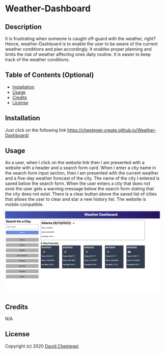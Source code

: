 # Weather-Dashboard

## Description

It is frustrating when someone is caught off-guard with the weather, right? Hence, weather-Dashboard is to enable the user to be aware of the current weather conditions and plan accordingly. It enables proper planning and limits the risk of weather affecting ones daily routine. It is easier to keep track of the weather conditions.

## Table of Contents (Optional)

- [Installation](#installation)
- [Usage](#usage)
- [Credits](#credits)
- [License](#license)

## Installation

Just click on the following link https://cheptegei-create.github.io/Weather-Dashboard/

## Usage

As a user, when I click on the website link then I am presented with a website with a header and a search form card. When I enter a city name in the search form input section, then I am presented with the current weather and a five-day weather forecast of the city. The name of the city I entered is saved below the search form. When the user enters a city that does not exist the user gets a warning message below the search form stating that the city does not exist. There is a clear button above the saved list of cities that allows the user to clear and star a new history list. The website is mobile compatible.

   
![alt text](./assets/images/06-server-side-apis-homework-demo.png)
   

## Credits

N/A

## License

Copyright (c) 2020 [David Cheptegei](https://github.com/cheptegei-create)
